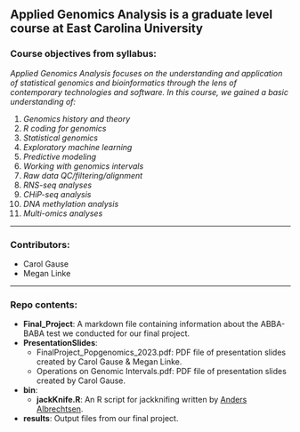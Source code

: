 ## Applied Genomics Analysis is a graduate level course at East Carolina University


### Course objectives from syllabus: 
*Applied Genomics Analysis focuses on the understanding and application of statistical 
genomics and bioinformatics through the lens of contemporary technologies and software. In this course, we gained a basic 
understanding of:*  

  1) *Genomics history and theory*
  2) *R coding for genomics*
  3) *Statistical genomics*
  4) *Exploratory machine learning*
  5) *Predictive modeling*
  6) *Working with genomics intervals*
  7) *Raw data QC/filtering/alignment*
  8) *RNS-seq analyses*
  9) *CHiP-seq analysis*
  10) *DNA methylation analysis*
  11) *Multi-omics analyses*  
  
---

### Contributors: 
- Carol Gause
- Megan Linke
---


### Repo contents:
- **Final_Project**: A markdown file containing information about the ABBA-BABA test we conducted for our final project.
- **PresentationSlides**:
   - FinalProject_Popgenomics_2023.pdf: PDF file of presentation slides created by Carol Gause & Megan Linke.
   - Operations on Genomic Intervals.pdf: PDF file of presentation slides created by Carol Gause.
- **bin**:
  - **jackKnife.R**: An R script for jackknifing written by [Anders Albrechtsen](https://github.com/ANGSD/angsd/blob/master/R/jackKnife.R).
- **results**: Output files from our final project.
